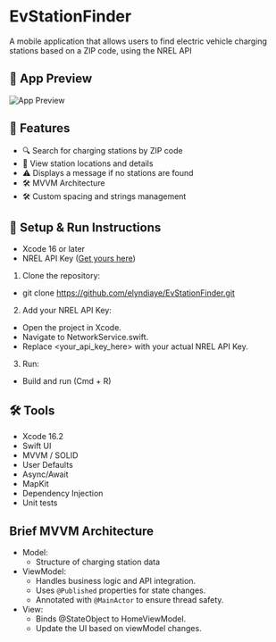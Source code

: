 # EvStationFinder

A mobile application that allows users to find electric vehicle charging stations based on a ZIP code, using the NREL API

## 📱 App Preview

![App Preview](https://github.com/elyndiaye/EvStationFinder/raw/main/assets/demo.gif)

## 🚀 Features

- 🔍 Search for charging stations by ZIP code
- 📍 View station locations and details
- ⚠️ Displays a message if no stations are found
- 🛠️ MVVM Architecture
- 🛠️ Custom spacing and strings management

## 🚀 Setup & Run Instructions
- Xcode 16 or later
- NREL API Key ([Get yours here](https://developer.nrel.gov/docs/api-key/))

1. Clone the repository:
 - git clone https://github.com/elyndiaye/EvStationFinder.git
2. Add your NREL API Key:
- Open the project in Xcode.
- Navigate to NetworkService.swift.
- Replace <your_api_key_here> with your actual NREL API Key.
3. Run: 
- Build and run (Cmd + R)


## 🛠️ Tools

- Xcode 16.2
- Swift UI
- MVVM / SOLID
- User Defaults
- Async/Await
- MapKit
- Dependency Injection
- Unit tests

## Brief MVVM Architecture

- Model: 
  - Structure of charging station data
- ViewModel:  
  - Handles business logic and API integration.  
  - Uses `@Published` properties for state changes.  
  - Annotated with `@MainActor` to ensure thread safety.
- View:  
  - Binds @StateObject to HomeViewModel.  
  - Update the UI based on viewModel changes.
